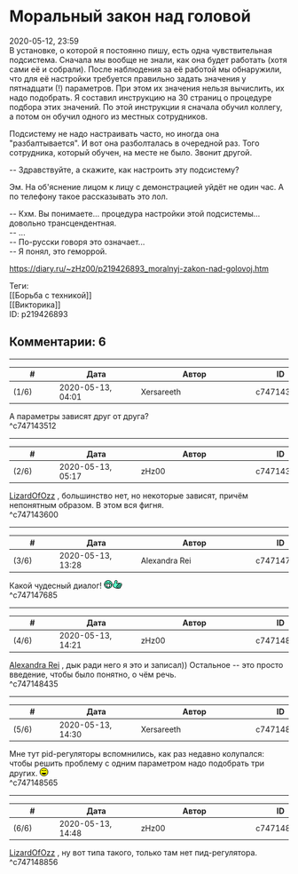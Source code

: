 Моральный закон над головой
===========================

  
2020-05-12, 23:59  
 В установке, о которой я постоянно пишу, есть одна чувствительная подсистема. Сначала мы вообще не знали, как она будет работать (хотя сами её и собрали). После наблюдения за её работой мы обнаружили, что для её настройки требуется правильно задать значения у пятнадцати (!) параметров. При этом их значения нельзя вычислить, их надо подобрать. Я составил инструкцию на 30 страниц о процедуре подбора этих значений. По этой инструкции я сначала обучил коллегу, а потом он обучил одного из местных сотрудников.   
   
 Подсистему не надо настраивать часто, но иногда она "разбалтывается". И вот она разболталась в очередной раз. Того сотрудника, который обучен, на месте не было. Звонит другой.   
   
 -- Здравствуйте, а скажите, как настроить эту подсистему?   
   
 Эм. На об'яснение лицом к лицу с демонстрацией уйдёт не один час. А по телефону такое рассказывать это лол.   
   
 -- Кхм. Вы понимаете... процедура настройки этой подсистемы... довольно трансцендентная.   
 -- ...   
 -- По-русски говоря это означает...   
 -- Я понял, это геморрой.   
  
<https://diary.ru/~zHz00/p219426893_moralnyj-zakon-nad-golovoj.htm>  
  
Теги:  
[[Борьба с техникой]]  
[[Викторика]]  
ID: p219426893  


Комментарии: 6
--------------

  


---



|         #         |              Дата              |                     Автор                     |           ID           |
| --- | --- | --- | --- |
| (1/6) | 2020-05-13, 04:01 | Xersareeth | c747143512 |

  
 А параметры зависят друг от друга?   
 ^c747143512

---



|         #         |              Дата              |                     Автор                     |           ID           |
| --- | --- | --- | --- |
| (2/6) | 2020-05-13, 05:17 | zHz00 | c747143600 |

  
  [LizardOfOzz](http://LizardsBurrow.diary.ru "One more night")  , большинство нет, но некоторые зависят, причём непонятным образом. В этом вся фигня.   
 ^c747143600

---



|         #         |              Дата              |                     Автор                     |           ID           |
| --- | --- | --- | --- |
| (3/6) | 2020-05-13, 13:28 | Alexandra Rei | c747147685 |

  
 Какой чудесный диалог! ![:five:](pics/3231184.gif)   
 ^c747147685

---



|         #         |              Дата              |                     Автор                     |           ID           |
| --- | --- | --- | --- |
| (4/6) | 2020-05-13, 14:21 | zHz00 | c747148435 |

  
  [Alexandra Rei](http://Alexandra-world.diary.ru "[REAL] 新生")  , дык ради него я это и записал)) Остальное -- это просто введение, чтобы было понятно, о чём речь.   
 ^c747148435

---



|         #         |              Дата              |                     Автор                     |           ID           |
| --- | --- | --- | --- |
| (5/6) | 2020-05-13, 14:30 | Xersareeth | c747148565 |

  
 Мне тут pid-регуляторы вспомнились, как раз недавно колупался: чтобы решить проблему с одним параметром надо подобрать три других. ![:laugh:](pics/1126.gif)   
 ^c747148565

---



|         #         |              Дата              |                     Автор                     |           ID           |
| --- | --- | --- | --- |
| (6/6) | 2020-05-13, 14:48 | zHz00 | c747148856 |

  
  [LizardOfOzz](http://LizardsBurrow.diary.ru "One more night")  , ну вот типа такого, только там нет пид-регулятора.   
 ^c747148856